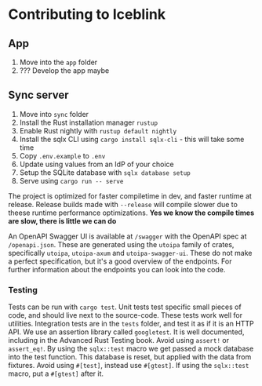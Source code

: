 # Contributing to Iceblink

## App

1. Move into the `app` folder
2. ??? Develop the app maybe

## Sync server

1. Move into `sync` folder
2. Install the Rust installation manager `rustup`
3. Enable Rust nightly with `rustup default nightly`
4. Install the sqlx CLI using `cargo install sqlx-cli` - this will take some time
5. Copy `.env.example` to `.env`
6. Update using values from an IdP of your choice
7. Setup the SQLite database with `sqlx database setup`
8. Serve using `cargo run -- serve`

The project is optimized for faster compiletime in dev, and faster runtime at
release. Release builds made with `--release` will compile slower due to theese
runtime performance optimizations. **Yes we know the compile times are slow,
there is little we can do**

An OpenAPI Swagger UI is available at `/swagger` with the OpenAPI spec at
`/openapi.json`. These are generated using the `utoipa` family of crates,
specifically `utoipa`, `utoipa-axum` and `utoipa-swagger-ui`. These do not make
a perfect specification, but it's a good overview of the endpoints. For further
information about the endpoints you can look into the code.

### Testing

Tests can be run with `cargo test`. Unit tests test specific small pieces of
code, and should live next to the source-code. These tests work well for
utilities. Integration tests are in the `tests` folder, and test it as if it is
an HTTP API. We use an assertion library called `googletest`. It is well
documented, including in the Advanced Rust Testing book. Avoid using `assert!`
or `assert_eq!`. By using the `sqlx::test` macro we get passed a mock database
into the test function. This database is reset, but applied with the data from
fixtures. Avoid using `#[test]`, instead use `#[gtest]`. If using the
`sqlx::test` macro, put a `#[gtest]` after it.

